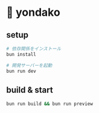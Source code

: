 # 🐙 yondako

## setup

```sh
# 依存関係をインストール
bun install

# 開発サーバーを起動
bun run dev
```

## build & start

```sh
bun run build && bun run preview
```
